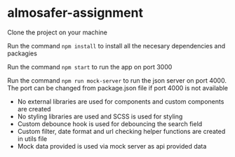 # almosafer-assignment

Clone the project on your machine


Run the command `npm install` to install all the necesary dependencies and packagies


Run the command `npm start` to run the app on port 3000


Run the command `npm run mock-server` to run the json server on port 4000. The port can be changed from package.json file if port 4000 is not available 


- No external libraries are used for components and custom components are created
- No styling libraries are used and SCSS is used for styling
- Custom debounce hook is used for debouncing the search field
- Custom filter, date format and url checking helper functions are created in utils file
- Mock data provided is used via mock server as api provided data




 
 
